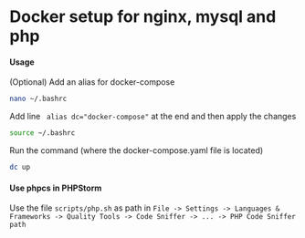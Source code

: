 # Docker setup for nginx, mysql and php
#### Usage
(Optional) Add an alias for docker-compose
```bash
nano ~/.bashrc
```

Add line ``` alias dc="docker-compose"``` at the end and then apply the changes

```bash
source ~/.bashrc
```

Run the command (where the docker-compose.yaml file is located)
```bash
dc up
```

#### Use phpcs in PHPStorm

Use the file ```scripts/php.sh``` as path in ```File -> Settings -> Languages & Frameworks -> Quality Tools -> Code Sniffer -> ... -> PHP Code Sniffer path```
